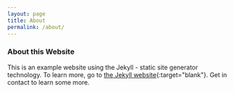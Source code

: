 ```yaml
---
layout: page
title: About
permalink: /about/
---
```


### About this Website

This is an example website using the Jekyll - static site generator technology. To learn more, go to [the Jekyll website](http://jekyllrb.com "Jekyll Website"){:target="blank"}. Get in contact to learn some more.